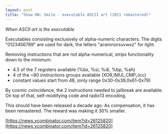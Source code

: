 ```yaml
---
layout: post
title: "Show HN: Smile - executable ASCII art (2011 remastered)"
---
```


*When ASCII art is the executable*

Executables consisting exclusively of alpha-numeric characters. The digits "0123456789" are used for dark, the letters "acemnorsuvwxz" for light.

Removing instructions that are not alpha-numerical, strips functionality down to the minimum:

- 4.5 of the 7 registers available (%bx, %si, %di, %bp, %ah)
- 4 of the ~80 instructions groups available (XOR,IMUL,CMP,Jcc)
- constant values start from 48, (only range 0x30-0x39,0x61-0x79)

By cosmic coincidence, the 2 instructions needed to jailbreak are available. On top of that, self-modifying code and radix13 encoding.

This should have been released a decade ago. As compensation, it has been remastered. The reward was making it 30% smaller. 

[https://news.ycombinator.com/item?id=26125820](https://news.ycombinator.com/item?id=26125820)
